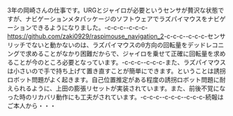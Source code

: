 3年の岡崎さんの仕事です。URGとジャイロが必要というセンサが贅沢な状態ですが、ナビゲーションメタパッケージのソフトウェアでラズパイマウスをナビゲーションできるようになりました。-c-c-c--c-c-c-<a href="https://github.com/zaki0929/raspimouse_navigation_2">https://github.com/zaki0929/raspimouse_navigation_2</a>-c-c-c--c-c-c-センサリッチでないと動かないのは、ラズパイマウスのθ方向の回転量をデッドレコニングで求めることがなかり困難だからで、ジャイロを乗せて正確に回転量を求めることが今のところ必要となっています。-c-c-c--c-c-c-また、ラズパイマウスは小さいので手で持ち上げて置き直すことが簡単にできます。ということは誘拐ロボット問題がよく起きます。自己位置推定がある程度の誘拐ロボット問題に耐えられるように、上田の膨張リセットが実装されています。また、前後不覚になった時のリカバリ動作にも工夫がされています。-c-c-c--c-c-c--c-c-c-続報はご本人から・・・
